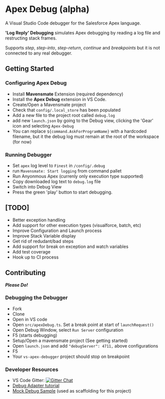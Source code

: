 # Apex Debug (alpha)
A Visual Studio Code debugger for the Salesforce Apex language.

**'Log Reply' Debugging** simulates Apex debugging by reading a log file and restructing stack frames.

Supports *step*, *step-into*, *step-return*, *continue* and *breakpoints*
but it is not connected to any real debugger.

## Getting Started

### Configuring Apex Debug

* Install **Mavensmate** Extension (required dependency)
* Install the **Apex Debug** extension in VS Code.
* Create/Open a Mavensmate project
* Check that `config/.local_store` has been populated
* Add a new file to the project root called `debug.log`
* add new `launch.json` by going to the Debug view, clicking the 'Gear' icon and selecting `Apex-Debug`
* You can replace `${command.AskForProgramName}` with a hardcoded filename, but it the debug log must remain at the root of the workspace (for now)

### Running Debugger

* Set `apex` log level to `Finest` in `/config/.debug`
* run `Mavensmate: Start logging` from command pallet
* Run Anyonmous Apex (currenly only execution type supported)
* Copy downloaded log text to `debug.log` file
* Switch into Debug View
* Press the green 'play' button to start debugging.

## [TODO]

* Better exception handling
* Add support for other execution types (visualforce, batch, etc)
* Improve Configuration and Launch process
* Improve Stack Variable display
* Get rid of redudant/bad steps
* Add support for break on exception and watch variables
* Add test coverage
* Hook up to CI process

## Contributing

***Please Do!***

### Debugging the Debugger

* Fork
* Clone
* Open in VS code
* Open `src/apexDebug.ts`. Set a break point at start of `launchRequest()`
* Open Debug Window, select `Run Server` configuration
* F5 (starts debugging)
* Setup/Open a mavensmate project (See getting started)
* Open `launch.json` and add `"debugServer": 4711,` above configurations
* F5
* Your `vs-apex-debugger` project should stop on breakpoint

### Developer Resources

* VS Code Gitter: [![Gitter Chat](http://img.shields.io/badge/chat-online-brightgreen.svg)](https://gitter.im/Microsoft/vscode)
* [Debug Adapter tutorial](https://code.visualstudio.com/docs/extensions/example-debuggers)
* [Mock Debug Sample](https://github.com/Microsoft/vscode-mock-debug.git) (used as scaffolding for this project)




